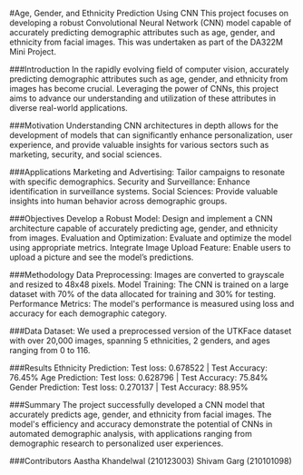 #Age, Gender, and Ethnicity Prediction Using CNN
This project focuses on developing a robust Convolutional Neural Network (CNN) model capable of accurately predicting demographic attributes such as age, gender, and ethnicity from facial images. This was undertaken as part of the DA322M Mini Project.

###Introduction
In the rapidly evolving field of computer vision, accurately predicting demographic attributes such as age, gender, and ethnicity from images has become crucial. Leveraging the power of CNNs, this project aims to advance our understanding and utilization of these attributes in diverse real-world applications.

###Motivation
Understanding CNN architectures in depth allows for the development of models that can significantly enhance personalization, user experience, and provide valuable insights for various sectors such as marketing, security, and social sciences.

###Applications
Marketing and Advertising: Tailor campaigns to resonate with specific demographics.
Security and Surveillance: Enhance identification in surveillance systems.
Social Sciences: Provide valuable insights into human behavior across demographic groups.

###Objectives
Develop a Robust Model: Design and implement a CNN architecture capable of accurately predicting age, gender, and ethnicity from images.
Evaluation and Optimization: Evaluate and optimize the model using appropriate metrics.
Integrate Image Upload Feature: Enable users to upload a picture and see the model’s predictions.

###Methodology
Data Preprocessing: Images are converted to grayscale and resized to 48x48 pixels.
Model Training: The CNN is trained on a large dataset with 70% of the data allocated for training and 30% for testing.
Performance Metrics: The model's performance is measured using loss and accuracy for each demographic category.

###Data
Dataset: We used a preprocessed version of the UTKFace dataset with over 20,000 images, spanning 5 ethnicities, 2 genders, and ages ranging from 0 to 116.

###Results
Ethnicity Prediction: Test loss: 0.678522 | Test Accuracy: 76.45%
Age Prediction: Test loss: 0.628796 | Test Accuracy: 75.84%
Gender Prediction: Test loss: 0.270137 | Test Accuracy: 88.95%

###Summary
The project successfully developed a CNN model that accurately predicts age, gender, and ethnicity from facial images. The model's efficiency and accuracy demonstrate the potential of CNNs in automated demographic analysis, with applications ranging from demographic research to personalized user experiences.

###Contributors
Aastha Khandelwal (210123003)
Shivam Garg (210101098)
